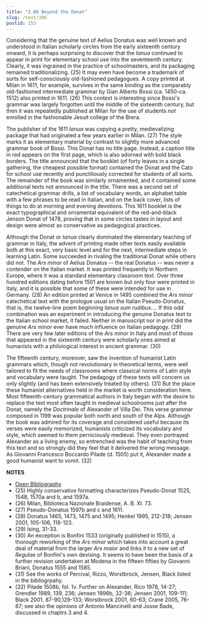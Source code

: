 ```yaml
---
title: "2.06 Beyond the Donat"
slug: /text/206
postid: 153
---
```

Considering that the genuine text of Aelius Donatus was well known and understood in Italian scholarly circles from the early sixteenth century onward, it is perhaps surprising to discover that the *Ianua* continued to appear in print for elementary school use into the seventeenth century. Clearly, it was ingrained in the practice of schoolmasters, and its packaging remained traditionalizing. (25) It may even have become a trademark of sorts for self-consciously old-fashioned pedagogues. A copy printed at Milan in 1611, for example, survives in the same binding as the comparably old-fashioned intermediate grammar by Gian Alberto Bossi (ca. 1450-ca. 1512) also printed in 1611. (26) This context is interesting since Bossi's grammar was largely forgotten until the middle of the sixteenth century, but then it was repeatedly published at Milan for the use of students *not* enrolled in the fashionable Jesuit college of the Brera.

The publisher of the 1611 *Ianua* was copying a pretty, medievalizing package that had originated a few years earlier in Milan. (27) The style marks it as elementary material by contrast to slightly more advanced grammar book of Bossi. This Donat has no title page. Instead, a caption title in red appears on the first page, which is also adorned with bold black borders. The title announced that the booklet (of forty leaves in a single gathering, the cheapest possible format) contained the Donat and the Cato for school use recently and punctiliously corrected for students of all sorts. The remainder of the book was similarly ornamented, and it contained some additional texts not announced in the title. There was a second set of catechetical grammar drills, a list of vocabulary words, an alphabet table with a few phrases to be read in Italian, and on the back cover, lists of things to do at morning and evening devotions. This 1611 booklet is the exact typographical and ornamental equivalent of the red-and-black Jenson Donat of 1478, proving that in some circles tastes in layout and design were almost as conservative as pedagogical practices.

Although the Donat or *Ianua* clearly dominated the elementary teaching of grammar in Italy, the advent of printing made other texts easily available both at this exact, very basic level and for the next, intermediate steps in learning Latin. Some succeeded in rivaling the traditional Donat while others did not. The *Ars minor* of Aelius Donatus -- the real Donatus -- was never a contender on the Italian market. It was printed frequently in Northern Europe, where it was a standard elementary classroom text. Over three hundred editions dating before 1501 are known but only four were printed in Italy, and it is possible that some of these were intended for use in Germany. (28) An edition printed at Venice in 1495 combined the *Ars minor* catechetical text with the prologue usual on the Italian Pseudo-Donatus, that is, the twelve-line poem beginning *Ianua sum rudibus....* If this odd combination was an experiment in introducing the genuine Donatus text to the Italian school market, it failed. Neither in manuscript nor in print did the genuine *Ars minor* ever have much influence on Italian pedagogy. (29) There are very few later editions of the *Ars minor* in Italy and most of those that appeared in the sixteenth century were scholarly ones aimed at humanists with a philological interest in ancient grammar. (30)

The fifteenth century, moreover, saw the invention of humanist Latin grammars which, though not revolutionary in theoretical terms, were well tailored to fit the needs of classrooms where classical norms of Latin style and vocabulary were taught. The pedagogy of these texts will concern us only slightly (and has been extensively treated by others). (31) But the place these humanist alternatives held in the market is worth consideration here. Most fifteenth-century grammatical authors in Italy began with the desire to replace the text most often taught in medieval schoolrooms just after the Donat, namely the *Doctrinale* of Alexander of Villa Dei. This verse grammar composed in 1199 was popular both north and south of the Alps. Although the book was admired for its coverage and considered useful because its verses were easily memorized, humanists criticized its vocabulary and style, which seemed to them perniciously medieval. They even portrayed Alexander as a living enemy, so entrenched was the habit of teaching from this text and so strongly did they feel that it delivered the wrong message. As Giovanni Francesco Boccardo Pilade (d. 1505) put it, Alexander made a good humanist want to vomit. (32)

**NOTES**
* [Open Bibliography](/bibliography.pdf)
* (25) Highly conservative formatting characterizes Pseudo-Donat 1525, 1548, 1570a and b, and 1597a.
* (26) Milan, Biblioteca Nazionale Braidense, A. B. XI. 73.
* (27) Pseudo-Donatus 1597b and c and 1611.
* (28) Donatus 1465, 1473, 1475 and 1495; Henkel 1995, 212-218; Jensen 2001, 105-106, 118-123.
* (29) Ising, 31-33.
* (30) An exception is Bonfini 1533 (originally published in 1515), a thorough reworking of the *Ars minor* which takes into account a great deal of material from the larger *Ars maior* and links it to a new set of *Regulae* of Bonfini's own devising. It seems to have been the basis of a further revision undertaken at Modena in the fifteen fifties by Giovanni Briani, Donatus 1555 and 1585.
* (31) See the works of Percival, Rizzo, Worstbrock, Jensen, Black listed in the bibliogrpahy.
* (32) Pilade 1508b, fol. 1v. Further on Alexander, Rico 1978, 14-27; Grendler 1989, 139, 236; Jensen 1996b, 32-36; Jensen 2001, 109-111; Black 2001, 87-90,129-133; Worstbrock 2001, 60-63; Crane 2005, 76-87; see also the opinions of Antonio Mancinelli and Josse Bade, discussed in chaptrs 3 and 4.

